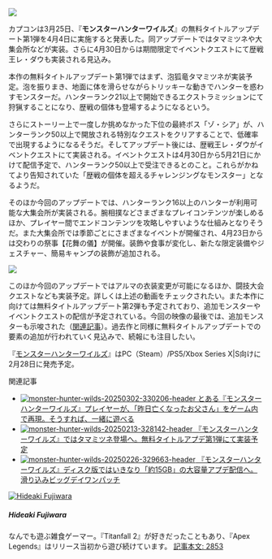 ![](https://automaton-media.com/wp-content/uploads/2025/03/monster-hunter-wilds-20250325-332715-header.jpg)

カプコンは3月25日、『**モンスターハンターワイルズ**』の無料タイトルアップデート第1弾を4月4日に実施すると発表した。同アップデートではタマミツネや大集会所などが実装。さらに4月30日からは期間限定でイベントクエストにて歴戦王レ・ダウも実装される見込み。

本作の無料タイトルアップデート第1弾ではまず、泡狐竜タマミツネが実装予定。泡を振りまき、地面に体を滑らせながらトリッキーな動きでハンターを惑わすモンスターだ。ハンターランク21以上で開始できるエクストラミッションにて狩猟することになり、歴戦の個体も登場するようになるという。

さらにストーリー上で一度しか挑めなかった下位の最終ボス「ゾ・シア」が、ハンターランク50以上で開放される特別なクエストをクリアすることで、低確率で出現するようになるそうだ。そしてアップデート後には、歴戦王レ・ダウがイベントクエストにて実装される。イベントクエストは4月30日から5月21日にかけて配信予定で、ハンターランク50以上で受注できるとのこと。これらがかねてより告知されていた「歴戦の個体を超えるチャレンジングなモンスター」となるようだ。

そのほか今回のアップデートでは、ハンターランク16以上のハンターが利用可能な大集会所が実装される。腕相撲などさまざまなプレイコンテンツが楽しめるほか、プレイヤー間でエンドコンテンツを攻略しやすいような仕組みとなりそうだ。また大集会所では季節ごとにさまざまなイベントが開催され、4月23日からは交わりの祭事【花舞の儀】が開催。装飾や食事が変化し、新たな限定装備やジェスチャー、簡易キャンプの装飾が追加される。

![](https://automaton-media.com/wp-content/uploads/2025/03/monster-hunter-wilds-20250325-332715-001.jpg)

このほか今回のアップデートではアルマの衣装変更が可能になるほか、闘技大会クエストなども実装予定。詳しくは上述の動画をチェックされたい。また本作に向けては無料タイトルアップデート第2弾も予定されており、追加モンスターやイベントクエストの配信が予定されている。今回の映像の最後では、追加モンスターも示唆された（[関連記事](https://automaton-media.com/articles/newsjp/monster-hunter-wilds-20250325-332718/)）。過去作と同様に無料タイトルアップデートでの要素の追加が行われていく見込みで、続報にも注目したい。

『[モンスターハンターワイルズ](https://www.monsterhunter.com/wilds/ja-jp/)』はPC（Steam）/PS5/Xbox Series X|S向けに2月28日に発売予定。

関連記事

* [![monster-hunter-wilds-20250302-330206-header](https://automaton-media.com/wp-content/uploads/2025/03/monster-hunter-wilds-20250302-330206-header-150x90.jpg)
とある『モンスターハンターワイルズ』プレイヤーが、「昨日亡くなったお父さん」をゲーム内で再現。そうすれば、一緒に遊べる](https://automaton-media.com/articles/newsjp/monster-hunter-wilds-20250302-330206/)
* [![monster-hunter-wilds-20250213-328142-header](https://automaton-media.com/wp-content/uploads/2025/02/monster-hunter-wilds-20250213-328142-header-150x90.jpg)
『モンスターハンターワイルズ』ではタマミツネ登場へ。無料タイトルアプデ第1弾にて実装予定](https://automaton-media.com/articles/newsjp/monster-hunter-wilds-20250213-328142/)
* [![monster-hunter-wilds-20250226-329663-header](https://automaton-media.com/wp-content/uploads/2025/02/monster-hunter-wilds-20250226-329663-header-150x90.jpg)
『モンスターハンターワイルズ』ディスク版ではいきなり「約15GB」の大容量アプデ配信へ。滑り込みビッグデイワンパッチ](https://automaton-media.com/articles/newsjp/monster-hunter-wilds-20250226-329663/)

[![Hideaki Fujiwara](https://automaton-media.com/wp-content/uploads/2022/01/261fb30e148f01d8a7b7752437b9edb5-150x150.jpg)](https://automaton-media.com/author/hideki-fujiwara/)

##### Hideaki Fujiwara

なんでも遊ぶ雑食ゲーマー。『Titanfall 2』が好きだったこともあり、『Apex Legends』はリリース当初から遊び続けています。
[記事本文: 2853](https://automaton-media.com/author/hideki-fujiwara/)